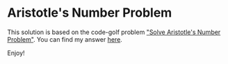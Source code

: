 Aristotle's Number Problem
=====

This solution is based on the code-golf problem ["Solve Aristotle's Number Problem"](http://codegolf.stackexchange.com/questions/24891/solve-aristotles-number-problem). You can find my answer [here](http://codegolf.stackexchange.com/a/24898/17546).

Enjoy!
